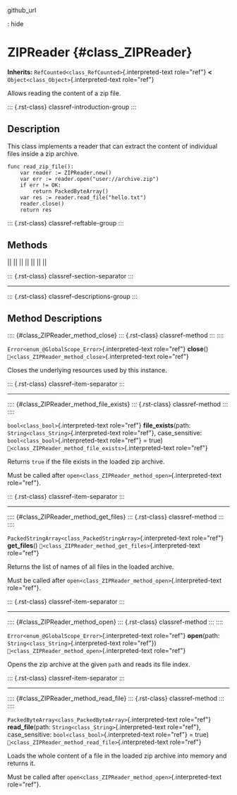 github_url

:   hide

# ZIPReader {#class_ZIPReader}

**Inherits:** `RefCounted<class_RefCounted>`{.interpreted-text
role="ref"} **\<** `Object<class_Object>`{.interpreted-text role="ref"}

Allows reading the content of a zip file.

::: {.rst-class}
classref-introduction-group
:::

## Description

This class implements a reader that can extract the content of
individual files inside a zip archive.

    func read_zip_file():
        var reader := ZIPReader.new()
        var err := reader.open("user://archive.zip")
        if err != OK:
            return PackedByteArray()
        var res := reader.read_file("hello.txt")
        reader.close()
        return res

::: {.rst-class}
classref-reftable-group
:::

## Methods

||
||
||
||
||
||
||

::: {.rst-class}
classref-section-separator
:::

------------------------------------------------------------------------

::: {.rst-class}
classref-descriptions-group
:::

## Method Descriptions

:::: {#class_ZIPReader_method_close}
::: {.rst-class}
classref-method
:::
::::

`Error<enum_@GlobalScope_Error>`{.interpreted-text role="ref"}
**close**() `🔗<class_ZIPReader_method_close>`{.interpreted-text
role="ref"}

Closes the underlying resources used by this instance.

::: {.rst-class}
classref-item-separator
:::

------------------------------------------------------------------------

:::: {#class_ZIPReader_method_file_exists}
::: {.rst-class}
classref-method
:::
::::

`bool<class_bool>`{.interpreted-text role="ref"} **file_exists**(path:
`String<class_String>`{.interpreted-text role="ref"}, case_sensitive:
`bool<class_bool>`{.interpreted-text role="ref"} = true)
`🔗<class_ZIPReader_method_file_exists>`{.interpreted-text role="ref"}

Returns `true` if the file exists in the loaded zip archive.

Must be called after
`open<class_ZIPReader_method_open>`{.interpreted-text role="ref"}.

::: {.rst-class}
classref-item-separator
:::

------------------------------------------------------------------------

:::: {#class_ZIPReader_method_get_files}
::: {.rst-class}
classref-method
:::
::::

`PackedStringArray<class_PackedStringArray>`{.interpreted-text
role="ref"} **get_files**()
`🔗<class_ZIPReader_method_get_files>`{.interpreted-text role="ref"}

Returns the list of names of all files in the loaded archive.

Must be called after
`open<class_ZIPReader_method_open>`{.interpreted-text role="ref"}.

::: {.rst-class}
classref-item-separator
:::

------------------------------------------------------------------------

:::: {#class_ZIPReader_method_open}
::: {.rst-class}
classref-method
:::
::::

`Error<enum_@GlobalScope_Error>`{.interpreted-text role="ref"}
**open**(path: `String<class_String>`{.interpreted-text role="ref"})
`🔗<class_ZIPReader_method_open>`{.interpreted-text role="ref"}

Opens the zip archive at the given `path` and reads its file index.

::: {.rst-class}
classref-item-separator
:::

------------------------------------------------------------------------

:::: {#class_ZIPReader_method_read_file}
::: {.rst-class}
classref-method
:::
::::

`PackedByteArray<class_PackedByteArray>`{.interpreted-text role="ref"}
**read_file**(path: `String<class_String>`{.interpreted-text
role="ref"}, case_sensitive: `bool<class_bool>`{.interpreted-text
role="ref"} = true)
`🔗<class_ZIPReader_method_read_file>`{.interpreted-text role="ref"}

Loads the whole content of a file in the loaded zip archive into memory
and returns it.

Must be called after
`open<class_ZIPReader_method_open>`{.interpreted-text role="ref"}.
